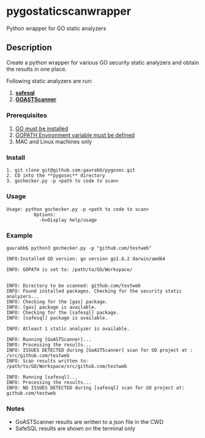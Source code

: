 # pygostaticscanwrapper
Python wrapper for GO static analyzers

## Description
Create a python wrapper for various GO security static analyzers and 
obtain the results in one place.

Following static analyzers are run:
1. [**safesql**](https://github.com/stripe/safesql)
2. [**GOASTScanner**](https://github.com/GoASTScanner/gas)

### Prerequisites
1. [GO must be installed](https://golang.org/doc/install)
2. [GOPATH Environment variable must be defined](https://github.com/golang/go/wiki/GOPATH) 
3. MAC and Linux machines only

### Install
```
1. git clone git@github.com:gaurabb/pygosec.git
2. CD into the **pygosec** directory
3. gochecker.py -p <path to code to scan> 
```

### Usage
```
Usage: python gochecker.py -p <path to code to scan>
          Options:
            -h=Display help/usage
```

### Example
```
gaurabb$ python3 gochecker.py -p "github.com/testweb"

INFO:Installed GO version: go version go1.6.2 darwin/amd64

INFO: GOPATH is set to: /path/to/GO/Workspace/


INFO: Directory to be scanned: github.com/testweb
INFO: Found installed packages. Checking for the security static analyzers... 
INFO: Checking for the [gas] package.
INFO: [gas] package is available.
INFO: Checking for the [safesql] package.
INFO: [safesql] package is available.

INFO: Atleast 1 static analyzer is available.

INFO: Running [GoASTScanner]...
INFO: Processing the results...
INFO: ISSUES DETECTED during [GoASTScanner] scan for GO project at : /src/github.com/testweb
INFO: Scan results written to: /path/to/GO/Workspace/src/github.com/testweb

INFO: Running [safesql]...
INFO: Processing the results...
INFO: NO ISSUES DETECTED during [safesql] scan for GO project at: github.com/testweb
```

### Notes
* GoASTScanner results are written to a json file in the CWD
* SafeSQL results are shown on the terminal only
